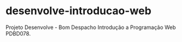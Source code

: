 # desenvolve-introducao-web
Projeto Desenvolve - Bom Despacho
Introdução a Programação Web
PDBD078.
